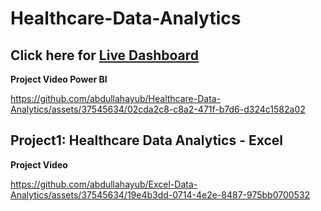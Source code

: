 # Healthcare-Data-Analytics

## Click here for <a href="https://app.powerbi.com/view?r=eyJrIjoiMWZjMGEyYjQtYjRhZi00ZjdiLWJkZDAtYzAwODhiOWE0ZDViIiwidCI6ImRmODY3OWNkLWE4MGUtNDVkOC05OWFjLWM4M2VkN2ZmOTVhMCJ9" target="blank">Live Dashboard</a> 


**Project Video Power BI**

https://github.com/abdullahayub/Healthcare-Data-Analytics/assets/37545634/02cda2c8-c8a2-471f-b7d6-d324c1582a02


## Project1: Healthcare Data Analytics - Excel

**Project Video**

https://github.com/abdullahayub/Excel-Data-Analytics/assets/37545634/19e4b3dd-0714-4e2e-8487-975bb0700532

